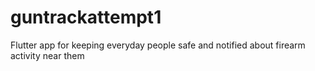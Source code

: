 # guntrackattempt1
 Flutter app for keeping everyday people safe and notified about firearm activity near them
